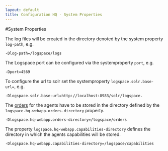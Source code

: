 ```yaml
---
layout: default
title: Configuration HQ - System Properties
---
```


#System Properties

The log files will be created in the directory denoted by the system property `log-path`, e.g.

```
-Dlog-path=/logspace/logs
```

The Logspace port can be configured via the systemproperty `port`, e.g. 

```
-Dport=4569
```

To configure the url to solr set the systemproperty `logspace.solr.base-url=`, e.g.

```
-Dlogspace.solr.base-url=http://localhost:8983/solr/logspace.
```

The [orders](/configuration-hq-orders) for the agents have to be stored in the directory defined by the `logspace.hq-webapp.orders-directory` property.

```
-Dlogspace.hq-webapp.orders-directory=/logspace/orders
```

The property `logspace.hq-webapp.capabilities-directory` defines the directory in which the agents capabilities will be stored.

```
-Dlogspace.hq-webapp.capabilities-directory=/logspace/capabilities
```